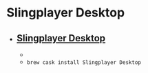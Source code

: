 # Slingplayer Desktop
- [Slingplayer Desktop](https://www.slingbox.com/)
  - 
  - 
  - `brew cask install Slingplayer Desktop`

